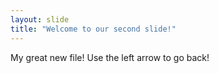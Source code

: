 ```yaml
---
layout: slide
title: "Welcome to our second slide!"
---
```

My great new file!
Use the left arrow to go back!
